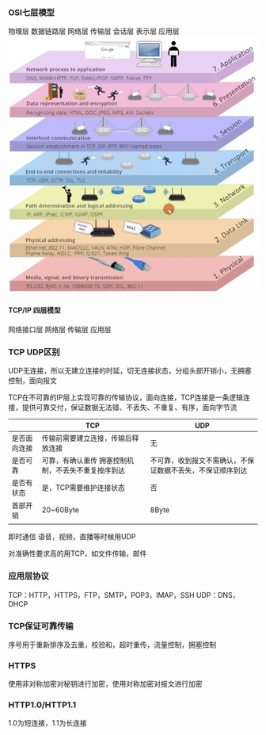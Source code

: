 ### OSI七层模型
物理层 数据链路层 网络层 传输层 会话层 表示层 应用层
![](assets/Pasted%20image%2020221210155709.png)

#### TCP/IP 四层模型
网络接口层 网络层 传输层 应用层




### TCP UDP区别

UDP无连接，所以无建立连接的时延，切无连接状态，分组头部开销小，无拥塞控制，面向报文

TCP在不可靠的IP层上实现可靠的传输协议，面向连接，TCP连接是一条逻辑连接，提供可靠交付，保证数据无法错、不丢失、不重复、有序，面向字节流

|              | TCP                                                 | UDP                                                        |
| ------------ | --------------------------------------------------- | ---------------------------------------------------------- |
| 是否面向连接 | 传输前需要建立连接，传输后释放连接                  | 无                                                         |
| 是否可靠     | 可靠，有确认重传 拥塞控制机制，不丢失不重复按序到达 | 不可靠，收到报文不需确认，不保证数据不丢失，不保证顺序到达 |
| 是否有状态   | 是，TCP需要维护连接状态                             | 否                                                         |
| 首部开销     | 20~60Byte                                           | 8Byte                                                      |
|              |                                                     |                                                            |

即时通信 语音，视频，直播等时候用UDP

对准确性要求高的用TCP，如文件传输，邮件

### 应用层协议
TCP：HTTP，HTTPS，FTP，SMTP，POP3，IMAP，SSH
UDP：DNS，DHCP



### TCP保证可靠传输

序号用于重新排序及去重，校验和，超时重传，流量控制，拥塞控制


### HTTPS
使用非对称加密对秘钥进行加密，使用对称加密对报文进行加密

### HTTP1.0/HTTP1.1
1.0为短连接，1.1为长连接